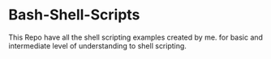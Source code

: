 # Bash-Shell-Scripts
This Repo have all the shell scripting examples created by me. for basic and intermediate level of understanding to shell scripting.

